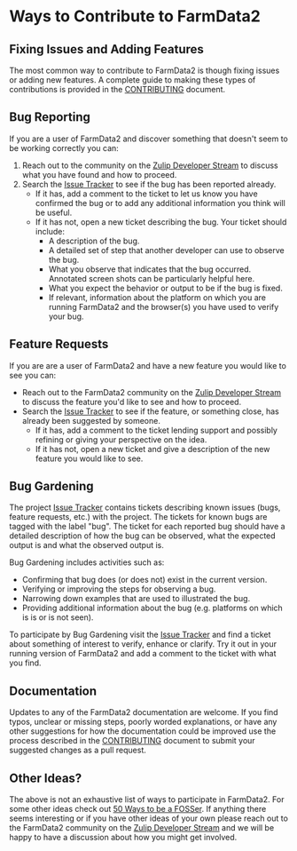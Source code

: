 # Ways to Contribute to FarmData2

## Fixing Issues and Adding Features

The most common way to contribute to FarmData2 is though fixing issues or adding new features.  A complete guide to making these types of contributions is provided in the [CONTRIBUTING](../CONTRIBUTING.md) document.

## Bug Reporting ##

If you are a user of FarmData2 and discover something that doesn't seem to be working correctly you can:

  1. Reach out to the community on the [Zulip Developer Stream](https://farmdata2.zulipchat.com/#narrow/stream/271292-developers) to discuss what you have found and how to proceed.
  2. Search the [Issue Tracker](https://github.com/DickinsonCollege/FarmData2/issues) to see if the bug has been reported already.
     - If it has, add a comment to the ticket to let us know you have confirmed the bug or to add any additional information you think will be useful.
     - If it has not, open a new ticket describing the bug.  Your ticket should include:
       - A description of the bug.
       - A detailed set of step that another developer can use to observe the bug.
       - What you observe that indicates that the bug occurred. Annotated screen shots can be particularly helpful here. 
       - What you expect the behavior or output to be if the bug is fixed.
       - If relevant, information about the platform on which you are running FarmData2 and the browser(s) you have used to verify your bug.

## Feature Requests ##

If you are are a user of FarmData2 and have a new feature you would like to see you can:

  - Reach out to the FarmData2 community on the [Zulip Developer Stream](https://farmdata2.zulipchat.com/#narrow/stream/271292-developers) to discuss the feature you'd like to see and how to proceed.
  - Search the [Issue Tracker](https://github.com/DickinsonCollege/FarmData2/issues) to see if the feature, or something close, has already been suggested by someone.
    - If it has, add a comment to the ticket lending support and possibly refining or giving your perspective on the idea.
    - If it has not, open a new ticket and give a description of the new feature you would like to see.

## Bug Gardening ##

The project [Issue Tracker](https://github.com/DickinsonCollege/FarmData2/issues) contains tickets describing known issues (bugs, feature requests, etc.) with the project.  The tickets for known bugs are tagged with the label "bug".  The ticket for each reported bug should have a detailed description of how the bug can be observed, what the expected output is and what the observed output is. 

Bug Gardening includes activities such as:

  - Confirming that bug does (or does not) exist in the current version.
  - Verifying or improving the steps for observing a bug.
  - Narrowing down examples that are used to illustrated the bug.
  - Providing additional information about the bug (e.g. platforms on which is is or is not seen).

To participate by Bug Gardening visit the [Issue Tracker](https://github.com/DickinsonCollege/FarmData2/issues) and find a ticket about something of interest to verify, enhance or clarify.  Try it out in your running version of FarmData2 and add a comment to the ticket with what you find.

## Documentation ##

Updates to any of the FarmData2 documentation are welcome.  If you find typos, unclear or missing steps, poorly worded explanations, or have any other suggestions for how the documentation could be improved use the process described in the [CONTRIBUTING](../CONTRIBUTING.md) document to submit your suggested changes as a pull request.

## Other Ideas? ##

The above is not an exhaustive list of ways to participate in FarmData2. For some other ideas check out [50 Ways to be a FOSSer](http://foss2serve.org/index.php/50_Ways_to_be_a_FOSSer). If anything there seems interesting or if you have other ideas of your own please reach out to the FarmData2 community on the [Zulip Developer Stream](https://farmdata2.zulipchat.com/#narrow/stream/271292-developers) and we will be happy to have a discussion about how you might get involved.